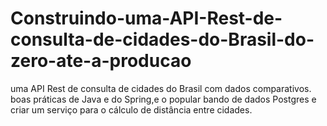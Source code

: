 # Construindo-uma-API-Rest-de-consulta-de-cidades-do-Brasil-do-zero-ate-a-producao
 uma API Rest de consulta de cidades do Brasil com dados comparativos. boas práticas de Java e do Spring,e o popular bando de dados Postgres e criar um serviço para o cálculo de distância entre cidades.
